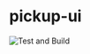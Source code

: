 # pickup-ui

![Test and Build](https://github.com/PlayPickUp/pickup-ui/workflows/Test%20and%20Build/badge.svg)
